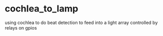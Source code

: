 # cochlea_to_lamp
using cochlea to do beat detection to feed into a light array controlled by relays on gpios
